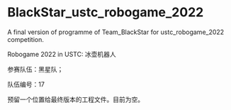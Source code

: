 # BlackStar_ustc_robogame_2022
A final version of programme of Team_BlackStar for ustc_robogame_2022 competition.

Robogame 2022 in USTC: 冰壶机器人

参赛队伍：黑星队；

队伍编号：17

预留一个位置给最终版本的工程文件。目前为空。

